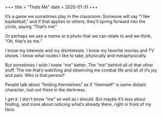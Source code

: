 +++
title = "Thats Me"
date = 2020-01-31
+++

It’s a game we sometimes play in the classroom. Someone will say “I like basketball,” and if that applies to others, they’ll spring forward into the circle, saying “That’s me!&#8221;

Or perhaps we see a meme or a photo that we can relate to and we think, “Oh, that’s so me.&#8221;

I know my interests and my disinterests. I know my favorite movies and TV shows. I know what routes I like to take, physically and metaphysically.

But sometimes I wish I knew “me” better. The “me” behind all of that other stuff. The me that’s watching and observing me combat life and all of it’s joy and pain. Who is that person? 

People talk about “finding themselves” as if “themself” is some distant character, lost out there in the darkness. 

I get it. I don’t know “me” as well as I should. But maybe it’s less about finding, and more about noticing what’s already there, right in front of my face.